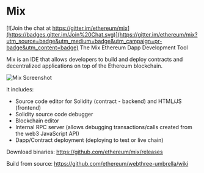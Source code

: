 # Mix

[![Join the chat at https://gitter.im/ethereum/mix](https://badges.gitter.im/Join%20Chat.svg)](https://gitter.im/ethereum/mix?utm_source=badge&utm_medium=badge&utm_campaign=pr-badge&utm_content=badge)
The Mix Ethereum Dapp Development Tool

Mix is an IDE that allows developers to build and deploy contracts and decentralized applications on top of the Ethereum blockchain.

![Mix Screenshot](https://github.com/yann300/mix/blob/ReadMe/MixScreenshot.png?raw=true)

it includes:

  - Source code editor for Solidity (contract - backend) and HTML/JS (frontend)
  - Solidity source code debugger
  - Blockchain editor
  - Internal RPC server (allows debugging transactions/calls created from the web3 JavaScript API)
  - Dapp/Contract deployment (deploying to test or live chain)

Download binaries:
    https://github.com/ethereum/mix/releases
    
Build from source:
    https://github.com/ethereum/webthree-umbrella/wiki

